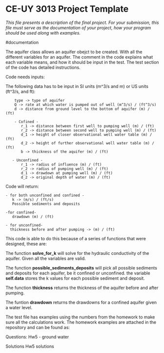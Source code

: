 # CE-UY 3013 Project Template

*This file presents a description of the final project. For your submission,*
*this file must serve as the documentation of your project, how your program*
*should be used along with examples.*


#documentation

The aquifer class allows an aquifer obejct to be created. With all the different
variables for an aquifer. The comment in the code explains what each variable means,
and how it should be input in the test. The test section of the code has detailed instructions.

Code needs inputs:

The following data has to be input in SI units (m^3/s and m) or US units (ft^3/s, and ft):

        type -> type of aquifer
        Q -> rate at which water is pumped out of well (m^3/s) / (ft^3/s)
        d -> distance from ground level to the bottom of aquifer (m) / (ft)

        - Cofined -
           r_1 -> distance between first well to pumping well (m) / (ft)
           r_2 -> distance between second well to pumping well (m) / (ft)
           d_1 -> height of closer observational well water table (m) / (ft)
           d_2 -> height of further observational well water table (m) / (ft)
           b -> thickness of the aquifer (m) / (ft)

       - Unconfined -
           r_1 -> radius of influence (m) / (ft)
           r_2 -> radius of pumping well (m) / (ft)
           d_1 -> drawdown at pumping well (m) / (ft)
           d_2 -> original depth of water (m) / (ft)


Code will return:

	- for both unconfined and confined -
	   k -> (m/s) / (ft/s)
	   Possible sediments and deposits

	-for confined-
	   drawdown (m) / (ft)

	- for unconfined-
	  thickness before and after pumping -> (m) / (ft)


This code is able to do this because of a series of functions that were designed,
these are:

The function **solve_for_k** will solve for the hydraulic conductivity of the aquifer.
Given all the variables are valid.

The function **possible_sediments_deposits** will pick all possible sediments and 
deposits for each aquifer, be it confined or unconfined. the variable **self.data**
stores the k values for each possible sediment and deposit.

The function **thickness** returns the thickness of the aquifer before and
after pumping.

The funtion **drawdown** returns the drawdowns for a confined aquifer given a
water level.

The test file has examples using the numbers from the homework to make sure all
the calculations work. The homework examples are attached in the repository and can be found as:

Questions:
Hw5 - ground water

Solutions
Hw5 solutions




